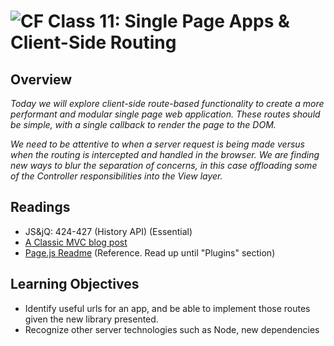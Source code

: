 ![CF](https://i.imgur.com/7v5ASc8.png)  Class 11: Single Page Apps & Client-Side Routing
=======
## Overview
<!-- Provide a general overview of the daily concepts and processes that will be covered in lectures and labs -->

*Today we will explore client-side route-based functionality to create a more performant and modular single page web application. These routes should be simple, with a single callback to render the page to the DOM.*

*We need to be attentive to when a server request is being made versus when the routing is intercepted and handled in the browser. We are finding new ways to blur the separation of concerns, in this case offloading some of the Controller responsibilities into the View layer.*

## Readings
<!-- List of readings required for this content; readings being completed by the start of this lecture -->
* JS&jQ: 424-427 (History API) (Essential)
* [A Classic MVC blog post](http://blog.codinghorror.com/understanding-model-view-controller/)
* [Page.js Readme](https://github.com/visionmedia/page.js) (Reference. Read up until "Plugins" section)

## Learning Objectives
<!--
ABCD:
  Audience: Program participants
  Behavior: Expected learning/behavior changes/results
  Condition:
    Circumstances that lead to change/result
    When change/result are expected to occur
  Degree: How much change occurs (%) for how many participants (#)
-->

* Identify useful urls for an app, and be able to implement those routes given the new library presented.
* Recognize other server technologies such as Node, new dependencies

